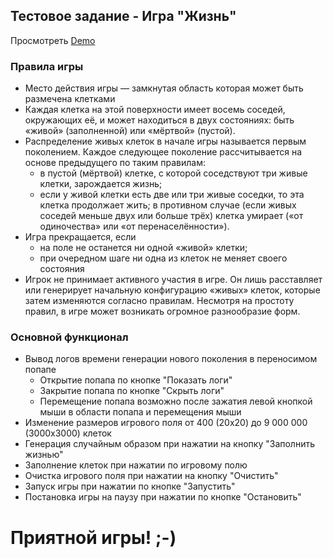 ## Тестовое задание - Игра "Жизнь"

Просмотреть [Demo](https://dmitriyananyin.github.io/game-of-life/)

### Правила игры
- Место действия игры — замкнутая область которая может быть размечена клетками
- Каждая клетка на этой поверхности имеет восемь соседей, окружающих её, и может находиться в двух состояниях: быть «живой» (заполненной) или «мёртвой» (пустой).
- Распределение живых клеток в начале игры называется первым поколением. Каждое следующее поколение рассчитывается на основе предыдущего по таким правилам:
  - в пустой (мёртвой) клетке, с которой соседствуют три живые клетки, зарождается жизнь;
  - если у живой клетки есть две или три живые соседки, то эта клетка продолжает жить; в противном случае (если живых соседей меньше двух или больше трёх) клетка умирает («от одиночества» или «от перенаселённости»).
- Игра прекращается, если
  - на поле не останется ни одной «живой» клетки;
  - при очередном шаге ни одна из клеток не меняет своего состояния
- Игрок не принимает активного участия в игре. Он лишь расставляет или генерирует начальную конфигурацию «живых» клеток, которые затем изменяются согласно правилам. Несмотря на простоту правил, в игре может возникать огромное разнообразие форм.

### Основной функционал
- Вывод логов времени генерации нового поколения в переносимом попапе
  - Открытие попапа по кнопке "Показать логи"
  - Закрытие попапа по кнопке "Скрыть логи"
  - Перемещение попапа возможно после зажатия левой кнопкой мыши в области попапа и перемещения мыши
- Изменение размеров игрового поля от 400 (20х20) до 9 000 000 (3000х3000) клеток
- Генерация случайным образом при нажатии на кнопку "Заполнить жизнью"
- Заполнение клеток при нажатии по игровому полю
- Очистка игрового поля при нажатии на кнопку "Очистить"
- Запуск игры при нажатии по кнопке "Запустить"
- Постановка игры на паузу при нажатии по кнопке "Остановить"

# Приятной игры! ;-)
